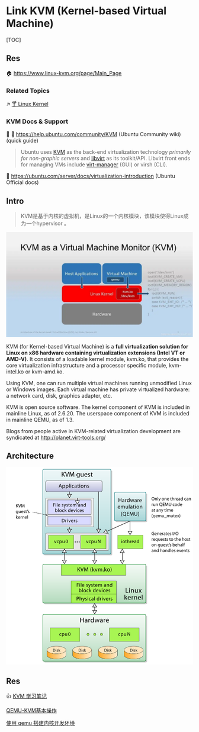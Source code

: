 # Link KVM (Kernel-based Virtual Machine)

[TOC]



## Res
🏠 https://www.linux-kvm.org/page/Main_Page


### Related Topics
↗ [🍸 Linux Kernel](../../../../../Linux%20(Derived%20From%20UNIX%20Family)/🔩%20Linux%20Kernel/🍸%20Linux%20Kernel.md)


### KVM Docs & Support
📂 👥 https://help.ubuntu.com/community/KVM (Ubuntu Community wiki) (quick guide)

> Ubuntu uses [KVM](http://www.linux-kvm.org/page/Main_Page) as the back-end virtualization technology _primarily for non-graphic servers_ and [libvirt](http://libvirt.org/) as its toolkit/API. Libvirt front ends for managing VMs include [virt-manager](http://virt-manager.et.redhat.com/) (GUI) or virsh (CLI).

📂 https://ubuntu.com/server/docs/virtualization-introduction (Ubuntu Official docs)



## Intro
> KVM是基于内核的虚拟机，是Linux的一个内核模块，该模块使得Linux成为一个hypervisor 。

![](../../../../../../../../Assets/Pics/Pasted%20image%2020230308135949.png)

KVM (for Kernel-based Virtual Machine) is a **full virtualization solution for Linux on x86 hardware containing virtualization extensions (Intel VT or AMD-V)**. It consists of a loadable kernel module, kvm.ko, that provides the core virtualization infrastructure and a processor specific module, kvm-intel.ko or kvm-amd.ko.

Using KVM, one can run multiple virtual machines running unmodified Linux or Windows images. Each virtual machine has private virtualized hardware: a network card, disk, graphics adapter, etc.

KVM is open source software. The kernel component of KVM is included in mainline Linux, as of 2.6.20. The userspace component of KVM is included in mainline QEMU, as of 1.3.

Blogs from people active in KVM-related virtualization development are syndicated at http://planet.virt-tools.org/



## Architecture
![](../../../../../../../../Assets/Pics/Pasted%20image%2020230308140735.png)




## Res
👍 [KVM 学习笔记](https://blog.opskumu.com/kvm-notes.html#orgc40e54b)

[QEMU-KVM基本操作](https://www.cnblogs.com/wujuntian/p/16295818.html) 

[使用 qemu 搭建内核开发环境](https://links.jianshu.com/go?to=https%3A%2F%2Fwww.cnblogs.com%2Fhellogc%2Fp%2F7482066.html) 

